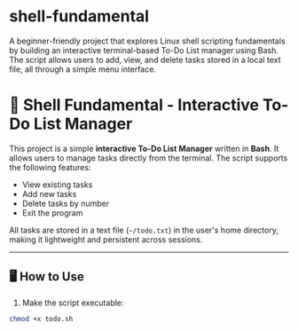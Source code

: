 # shell-fundamental
A beginner-friendly project that explores Linux shell scripting fundamentals by building an interactive terminal-based To-Do List manager using Bash. The script allows users to add, view, and delete tasks stored in a local text file, all through a simple menu interface.

# 🐚 Shell Fundamental - Interactive To-Do List Manager

This project is a simple **interactive To-Do List Manager** written in **Bash**. It allows users to manage tasks directly from the terminal. The script supports the following features:

- View existing tasks
- Add new tasks
- Delete tasks by number
- Exit the program

All tasks are stored in a text file (`~/todo.txt`) in the user's home directory, making it lightweight and persistent across sessions.

---

## 🖥️ How to Use

1. Make the script executable:

```bash
chmod +x todo.sh
